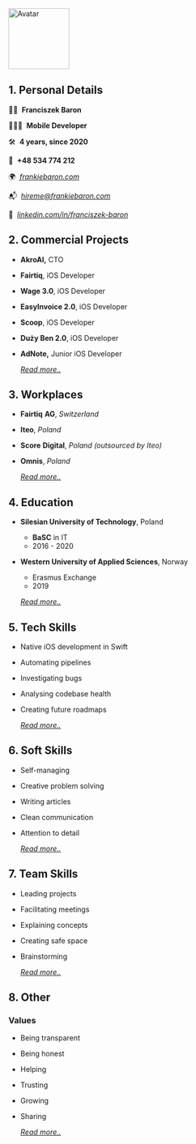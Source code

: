 
<img width="120" alt="Avatar" src="https://github.com/user-attachments/assets/65655ef6-598b-436d-88c5-50ac509ac536">


## 1. Personal Details

✌🏿  **Franciszek Baron**

👨🏿‍💻  **Mobile Developer** 

🛠️  **4 years, since 2020**

📱  **+48 534 774 212**

🌍  [_frankiebaron.com_](http://frankiebaron.com)

📬  [_hireme@frankiebaron.com_](mailto:hireme@frankiebaron.com)

💼  [_linkedin.com/in/franciszek-baron_](http://linkedin.com/in/franciszek-baron)

## 2. Commercial Projects

- **AkroAI,** CTO
- **Fairtiq**, iOS Developer
- **Wage 3.0**, iOS Developer
- **EasyInvoice 2.0**, iOS Developer
- **Scoop**, iOS Developer
- **Duży Ben 2.0**, iOS Developer
- **AdNote,** Junior iOS Developer  

  [_Read more.._](Details/CommercialProjects.md)
  
## 3. Workplaces

- **Fairtiq** **AG**, *Switzerland*
- **Iteo**, *Poland*
- **Score** **Digital**, *Poland (outsourced by Iteo)*
- **Omnis**, *Poland*

  [_Read more.._](Details/Workplaces.md)  

## 4. Education

- **Silesian University of Technology**, Poland
    - **BaSC** in IT
    - 2016 - 2020
- **Western University of Applied Sciences**, Norway
    - Erasmus Exchange
    - 2019
 
  [_Read more.._](Details/Education.md)  

## 5. Tech Skills

- Native iOS development in Swift
- Automating pipelines
- Investigating bugs
- Analysing codebase health
- Creating future roadmaps

  [_Read more.._](Details/TechSkills.md)


## 6. Soft Skills

- Self-managing
- Creative problem solving
- Writing articles
- Clean communication
- Attention to detail

  [_Read more.._](Details/SoftSkills.md)

## 7. Team Skills

- Leading projects
- Facilitating meetings
- Explaining concepts
- Creating safe space
- Brainstorming  

  [_Read more.._](Details/TeamSkills.md)

## 8. Other

### Values

- Being transparent
- Being honest
- Helping
- Trusting
- Growing
- Sharing

  [_Read more.._]()
